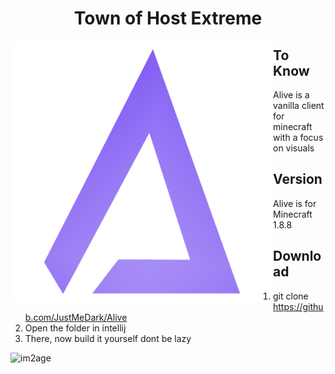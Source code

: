 <h1 align="center">Town of Host Extreme</h1>
<img align="left" alt="Cover" src="assets/minecraft/icons/logo3.png" height="420" width="420" /> 

## To Know

Alive is a vanilla client for minecraft with a focus on visuals

## Version
Alive is for Minecraft 1.8.8

## Download

1) git clone https://github.com/JustMeDark/Alive
2) Open the folder in intellij
3) There, now build it yourself dont be lazy

![im2age](https://github.com/JustMeDark/Alive/assets/142181529/65142e24-e93c-4dc6-b6fc-2ad633c6431d)
